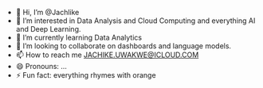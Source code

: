- 👋 Hi, I’m @Jachlike
- 👀 I’m interested in Data Analysis and Cloud Computing and everything AI and Deep Learning.
- 🌱 I’m currently learning Data Analytics 
- 💞️ I’m looking to collaborate on dashboards and language models.
- 📫 How to reach me JACHIKE.UWAKWE@ICLOUD.COM
- 😄 Pronouns: ...
- ⚡ Fun fact: everything rhymes with orange

<!---
Jachlike/Jachlike is a ✨ special ✨ repository because its `README.md` (this file) appears on your GitHub profile.
You can click the Preview link to take a look at your changes.
--->
